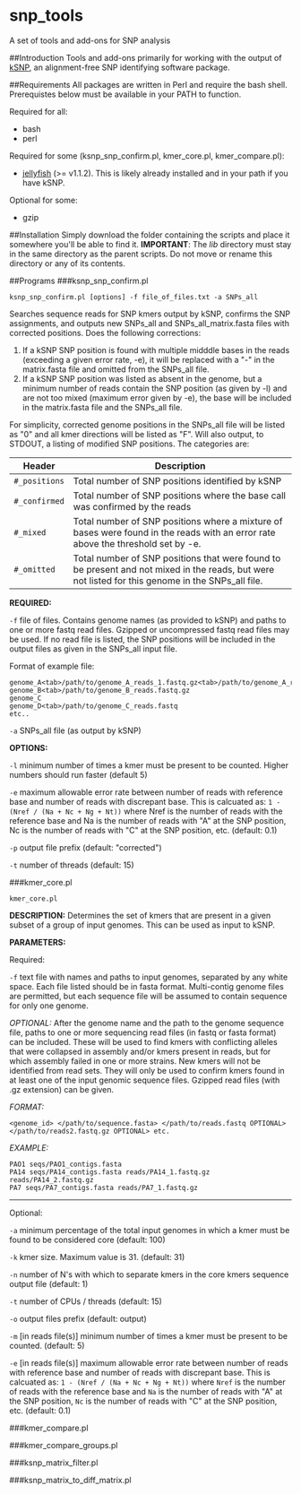 # snp_tools
A set of tools and add-ons for SNP analysis 

##Introduction 
Tools and add-ons primarily for working with the output of [kSNP](http://journals.plos.org/plosone/article?id=10.1371/journal.pone.0081760), an alignment-free SNP identifying software package. 

##Requirements
All packages are written in Perl and require the bash shell. Prerequistes below must be available in your PATH to function. 

Required for all:
* bash
* perl

Required for some (ksnp_snp_confirm.pl, kmer_core.pl, kmer_compare.pl):
* [jellyfish](http://www.cbcb.umd.edu/software/jellyfish/) (>= v1.1.2).  This is likely already installed and in your path if you have kSNP.

Optional for some:
* gzip

##Installation
Simply download the folder containing the scripts and place it somewhere you'll be able to find it.
**IMPORTANT**: The _lib_ directory must stay in the same directory as the parent scripts. Do not move or rename this directory or any of its contents.

##Programs
###ksnp_snp_confirm.pl
```
ksnp_snp_confirm.pl [options] -f file_of_files.txt -a SNPs_all
```
Searches sequence reads for SNP kmers output by kSNP, confirms the SNP assignments, and outputs new SNPs_all and SNPs_all_matrix.fasta files with corrected positions.
Does the following corrections:

1. If a kSNP SNP position is found with multiple midddle bases in the reads (exceeding a given error rate, -e), it will be replaced with a "-" in the matrix.fasta file and omitted from the SNPs_all file.
2. If a kSNP SNP position was listed as absent in the genome, but a minimum number of reads contain the SNP position (as given by -l) and are not too mixed (maximum error given by -e), the base will be included in the matrix.fasta file and the SNPs_all file.

For simplicity, corrected genome positions in the SNPs_all file will be listed as "0" and all kmer directions will be listed as "F".
Will also output, to STDOUT, a listing of modified SNP positions. The categories are:

| Header | Description |
| --- | --- |
| `#_positions` | Total number of SNP positions identified by kSNP |
| `#_confirmed` | Total number of SNP positions where the base call was confirmed by the reads |
| `#_mixed` | Total number of SNP positions where a mixture of bases were found in the reads with an error rate above the threshold set by -e. |
| `#_omitted` | Total number of SNP positions that were found to be present and not mixed in the reads, but were not listed for this genome in the SNPs_all file. |

**REQUIRED:**

`-f`    file of files.  Contains genome names (as provided to kSNP) and paths to one or more fastq read files. Gzipped or uncompressed fastq read files may be used. If no read file is listed, the SNP positions will be included in the output files as given in the SNPs_all input file.

Format of example file:
```
genome_A<tab>/path/to/genome_A_reads_1.fastq.gz<tab>/path/to/genome_A_reads_2.fastq.gz
genome_B<tab>/path/to/genome_B_reads.fastq.gz
genome_C
genome_D<tab>/path/to/genome_C_reads.fastq
etc..
```

`-a`    SNPs_all file (as output by kSNP)

**OPTIONS:**

`-l`    minimum number of times a kmer must be present to be counted. Higher numbers should run faster (default 5)

`-e`    maximum allowable error rate between number of reads with reference base and number of reads with discrepant base. This is calcuated as: `1 - (Nref / (Na + Nc + Ng + Nt))` where Nref is the number of reads with the reference base and Na is the number of reads with "A" at the SNP position, Nc is the number of reads with "C" at the SNP position, etc. (default: 0.1)

`-p`    output file prefix (default: "corrected")

`-t`    number of threads (default: 15)

###kmer_core.pl
```
kmer_core.pl
```
**DESCRIPTION:** Determines the set of kmers that are present in a given subset of a group of input genomes. This can be used as input to kSNP.

**PARAMETERS:**

Required:

`-f`    text file with names and paths to input genomes, separated by any white space. Each file listed should be in fasta format. Multi-contig genome files are permitted, but each sequence file will be assumed to contain sequence for only one genome.

*OPTIONAL:* After the genome name and the path to the genome sequence file, paths to one or more sequencing read files (in fastq or fasta format) can be included. These will be used to find kmers with conflicting alleles that were collapsed in assembly and/or kmers present in reads, but for which assembly failed in one or more strains. New kmers will not be identified from read sets. They will only be used to confirm kmers found in at least one of the input genomic sequence files. Gzipped read files (with .gz extension) can be given.

*FORMAT:*

`<genome_id> </path/to/sequence.fasta> </path/to/reads.fastq OPTIONAL> </path/to/reads2.fastq.gz OPTIONAL> etc.`

*EXAMPLE:*
```        
PAO1 seqs/PAO1_contigs.fasta
PA14 seqs/PA14_contigs.fasta reads/PA14_1.fastq.gz reads/PA14_2.fastq.gz
PA7 seqs/PA7_contigs.fasta reads/PA7_1.fastq.gz
```
---
Optional:

`-a`    minimum percentage of the total input genomes in which a kmer must be found to be considered core (default: 100)

`-k`    kmer size. Maximum value is 31. (default: 31)

`-n`    number of N's with which to separate kmers in the core kmers sequence output file (default: 1)

`-t`    number of CPUs / threads (default: 15)

`-o`    output files prefix (default: output)

`-m`    [in reads file(s)] minimum number of times a kmer must be present to be counted. (default: 5)

`-e`    [in reads file(s)] maximum allowable error rate between number of reads with reference base and number of reads with discrepant base. This is calcuated as: `1 - (Nref / (Na + Nc + Ng + Nt))` where `Nref` is the number of reads with the reference base and `Na` is the number of reads with "A" at the SNP position, `Nc` is the number of reads with "C" at the SNP position, etc. (default: 0.1)


###kmer_compare.pl

###kmer_compare_groups.pl

###ksnp_matrix_filter.pl

###ksnp_matrix_to_diff_matrix.pl
